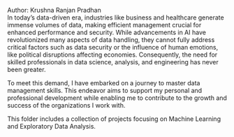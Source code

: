 Author: Krushna Ranjan Pradhan <Br>
In today’s data-driven era, industries like business and healthcare generate immense volumes of data, making efficient management crucial for enhanced performance and security. While advancements in AI have revolutionized many aspects of data handling, they cannot fully address critical factors such as data security or the influence of human emotions, like political disruptions affecting economies. Consequently, the need for skilled professionals in data science, analysis, and engineering has never been greater. </Br>

To meet this demand, I have embarked on a journey to master data management skills. This endeavor aims to support my personal and professional development while enabling me to contribute to the growth and success of the organizations I work with.

This folder includes a collection of projects focusing on Machine Learning and Exploratory Data Analysis.
